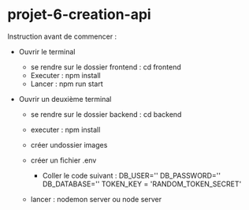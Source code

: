 ﻿# projet-6-creation-api

Instruction avant de commencer :

- Ouvrir le terminal
    - se rendre sur le dossier frontend : cd frontend
    - Executer : npm install
    - Lancer : npm run start

- Ouvrir un deuxième terminal
    - se rendre sur le dossier backend : cd backend
    - executer : npm install

    - créer undossier images
    - créer un fichier .env
        - Coller le code suivant : 
            DB_USER=''
            DB_PASSWORD=''
            DB_DATABASE=''
            TOKEN_KEY = 'RANDOM_TOKEN_SECRET'
    - lancer : nodemon server ou node server
